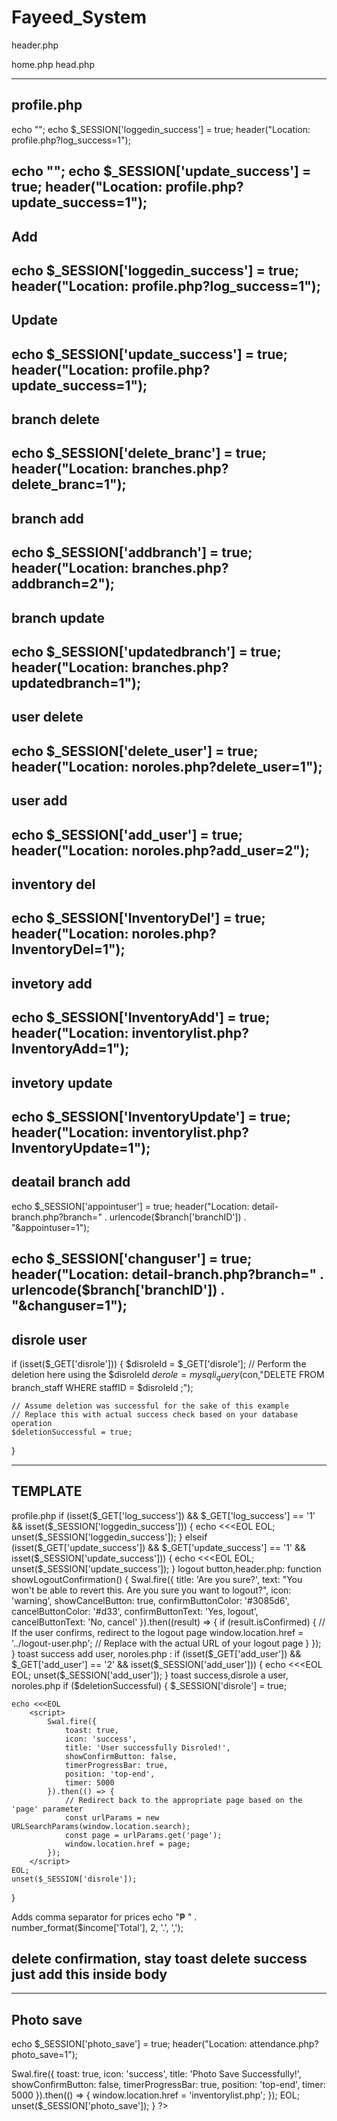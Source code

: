 # Fayeed_System


header.php
<link rel="stylesheet" href="https://cdn.jsdelivr.net/npm/sweetalert2@11.7.20/dist/sweetalert2.min.css">
<script src="https://cdnjs.cloudflare.com/ajax/libs/sweetalert2/11.7.20/sweetalert2.min.js"></script>
<script src="https://cdn.jsdelivr.net/npm/sweetalert2@11.7.20/dist/sweetalert2.all.min.js"></script>
home.php
<script src="https://cdnjs.cloudflare.com/ajax/libs/sweetalert2/11.7.19/sweetalert2.min.js"></script>
<script src="https://cdnjs.cloudflare.com/ajax/libs/popper.js/2.9.2/umd/popper.min.js"></script>
head.php
<link href="../vendor/datatables/css/jquery.dataTables.min.css" rel="stylesheet">
<link href="../vendor/datatables/css/responsive.dataTables.min.css" rel="stylesheet">
<link rel="stylesheet" href="https://cdnjs.cloudflare.com/ajax/libs/chosen/1.5.1/chosen.min.css">
<script src="http://ajax.googleapis.com/ajax/libs/jquery/1.9.1/jquery.js"></script>
<script src="https://cdnjs.cloudflare.com/ajax/libs/chosen/1.5.1/chosen.jquery.min.js"></script>
<script src="https://cdnjs.cloudflare.com/ajax/libs/sweetalert2/11.7.19/sweetalert2.min.js"></script>

------------
profile.php
----
echo "<script>alert('Please update your account credentials');window.location.href='profile.php'</script>";
echo $_SESSION['loggedin_success'] = true;
header("Location: profile.php?log_success=1");

echo "<script>alert('Update Successfully');window.location.href='profile.php'</script>";
echo $_SESSION['update_success'] = true;
header("Location: profile.php?update_success=1");
-----
Add
-----
echo $_SESSION['loggedin_success'] = true;
header("Location: profile.php?log_success=1");
----
Update
-----
echo $_SESSION['update_success'] = true;
header("Location: profile.php?update_success=1");
----
branch delete
-----
echo $_SESSION['delete_branc'] = true;
header("Location: branches.php?delete_branc=1");
----
branch add
-----
echo $_SESSION['addbranch'] = true;
header("Location: branches.php?addbranch=2");
----
branch update
-----
echo $_SESSION['updatedbranch'] = true;
header("Location: branches.php?updatedbranch=1");
----
user delete
----
echo $_SESSION['delete_user'] = true;
header("Location: noroles.php?delete_user=1");
----
user add
----
echo $_SESSION['add_user'] = true;
header("Location: noroles.php?add_user=2");
----
inventory del
---
echo $_SESSION['InventoryDel'] = true;
header("Location: noroles.php?InventoryDel=1");
---
invetory add
----
echo $_SESSION['InventoryAdd'] = true;
header("Location: inventorylist.php?InventoryAdd=1");
-------
invetory update
----
echo $_SESSION['InventoryUpdate'] = true;
header("Location: inventorylist.php?InventoryUpdate=1");
----
deatail branch add
---
echo $_SESSION['appointuser'] = true;
header("Location: detail-branch.php?branch=" . urlencode($branch['branchID']) . "&appointuser=1");

echo $_SESSION['changuser'] = true;
header("Location: detail-branch.php?branch=" . urlencode($branch['branchID']) . "&changuser=1");
----
disrole user
-----
if (isset($_GET['disrole'])) {
    $disroleId = $_GET['disrole'];
    // Perform the deletion here using the $disroleId
    $derole = mysqli_query($con,"DELETE FROM branch_staff WHERE staffID = $disroleId ;");

    // Assume deletion was successful for the sake of this example
    // Replace this with actual success check based on your database operation
    $deletionSuccessful = true;


}







----------------------------------------------------------------
TEMPLATE
---------
profile.php
if (isset($_GET['log_success']) && $_GET['log_success'] == '1' && isset($_SESSION['loggedin_success'])) {
    echo <<<EOL
        <script>
            Swal.fire({
                icon: 'info',
                title: 'Please update your account credentials',
                showConfirmButton: true,
                timer: 5000
            }).then(() => {
                window.location.href = 'profile.php';
            });
        </script>
    EOL;
    unset($_SESSION['loggedin_success']);
} elseif (isset($_GET['update_success']) && $_GET['update_success'] == '1' && isset($_SESSION['update_success'])) {
    echo <<<EOL
        <script>
            Swal.fire({
                icon: 'success',
                title: 'Updated Successfully!',
                showConfirmButton: false,
                timer: 5000
            }).then(() => {
                window.location.href = 'profile.php';
            });
        </script>
    EOL;
    unset($_SESSION['update_success']);
}
logout button,header.php:
function showLogoutConfirmation() {
    Swal.fire({
        title: 'Are you sure?',
        text: "You won't be able to revert this. Are you sure you want to logout?",
        icon: 'warning',
        showCancelButton: true,
        confirmButtonColor: '#3085d6',
        cancelButtonColor: '#d33',
        confirmButtonText: 'Yes, logout',
        cancelButtonText: 'No, cancel'
    }).then((result) => {
        if (result.isConfirmed) {
            // If the user confirms, redirect to the logout page
            window.location.href = '../logout-user.php'; // Replace with the actual URL of your logout page
        }
    });
}
toast success add user, noroles.php :
if (isset($_GET['add_user']) && $_GET['add_user'] == '2' && isset($_SESSION['add_user'])) {
    echo <<<EOL
        <script>
            Swal.fire({
                toast: true,
                icon: 'success',
                title: 'Deleted Successfully!',
                showConfirmButton: false,
                timerProgressBar: true,
                position: 'top-end',
                timer: 5000
            }).then(() => {
                window.location.href = 'noroles.php';
            });
        </script>
    EOL;
    unset($_SESSION['add_user']);
}
toast success,disrole a user, noroles.php
if ($deletionSuccessful) {
    $_SESSION['disrole'] = true;

    echo <<<EOL
        <script>
            Swal.fire({
                toast: true,
                icon: 'success',
                title: 'User successfully Disroled!',
                showConfirmButton: false,
                timerProgressBar: true,
                position: 'top-end',
                timer: 5000
            }).then(() => {
                // Redirect back to the appropriate page based on the 'page' parameter
                const urlParams = new URLSearchParams(window.location.search);
                const page = urlParams.get('page');
                window.location.href = page;
            });
        </script>
    EOL;
    unset($_SESSION['disrole']);
}



Adds comma separator for prices
echo "₱ " . number_format($income['Total'], 2, '.', ',');



delete confirmation, stay toast delete success just add this inside body
----
<a href="#" onclick="showInventoryDeleteConfirmation(<?php echo $inventorylist['inventoryId']; ?>)">
    <i class="fi fi-rr-trash btn btn-danger"></i>
</a>
<script>
    function showInventoryDeleteConfirmation(inventoryId) {
        Swal.fire({
            title: 'Are you sure?',
            text: "You won't be able to revert this. Are you sure you want to delete this inventory?",
            icon: 'warning',
            showCancelButton: true,
            confirmButtonColor: '#d33',
            cancelButtonColor: '#3085d6',
            confirmButtonText: 'Yes, delete',
            cancelButtonText: 'No, cancel'
        }).then((result) => {
            if (result.isConfirmed) {
                // If the user confirms, redirect to the delete page
                window.location.href = `inventorylist.php?delnventory=${inventoryId}`;
            }
        });
    }
</script>


--------------
Photo save
-----
echo $_SESSION['photo_save'] = true;
header("Location: attendance.php?photo_save=1");
<?php
if (isset($_GET['photo_save']) && $_GET['photo_save'] == '1' && isset($_SESSION['photo_save'])) {
    echo <<<EOL
        <script>
            Swal.fire({
                toast: true,
                icon: 'success',
                title: 'Photo Save Successfully!',
                showConfirmButton: false,
                timerProgressBar: true,
                position: 'top-end',
                timer: 5000
            }).then(() => {
                window.location.href = 'inventorylist.php';
            });
        </script>
    EOL;
    unset($_SESSION['photo_save']);
}
?>
